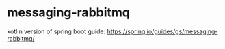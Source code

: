 # messaging-rabbitmq
kotlin version of spring boot guide: https://spring.io/guides/gs/messaging-rabbitmq/
